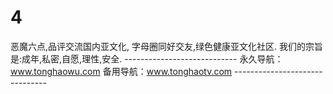 # 4
恶魔六点,品评交流国内亚文化, 字母圈同好交友,绿色健康亚文化社区. 我们的宗旨是:成年,私密,自愿,理性,安全.  ---------------------------- 永久导航：www.tonghaowu.com  备用导航：www.tonghaotv.com -------------------------------
